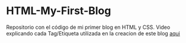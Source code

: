 # HTML-My-First-Blog
Repositorio con el código de mi primer blog en HTML y CSS.
Video explicando cada Tag/Etiqueta utilizada en la creacion de este blog [aqui]([Google.com](https://www.google.com/))
